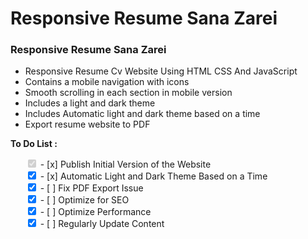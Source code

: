 # Responsive Resume Sana Zarei
### Responsive Resume Sana Zarei

- Responsive Resume Cv Website Using HTML CSS And JavaScript
- Contains a mobile navigation with icons
- Smooth scrolling in each section in mobile version
- Includes a light and dark theme
- Includes Automatic light and dark theme based on a time
- Export resume website to PDF

**To Do List :**
<ul style="list-style-type:none;">
    <li><input type="checkbox" checked disabled> - [x] Publish Initial Version of the Website </li>
    <li><input type="checkbox" checked> - [x] Automatic Light and Dark Theme Based on a Time </li>
    <li><input type="checkbox" checked> - [ ] Fix PDF Export Issue </li>
    <li><input type="checkbox" checked> - [ ] Optimize for SEO </li>
    <li><input type="checkbox" checked> - [ ] Optimize Performance </li>
    <li><input type="checkbox" checked> - [ ] Regularly Update Content </li>
</ul>
